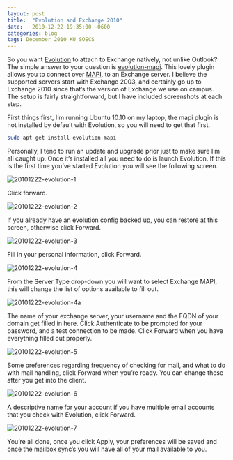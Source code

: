 ```yaml
---
layout: post
title:  "Evolution and Exchange 2010"
date:   2010-12-22 19:35:00 -0600
categories: blog
tags: December 2010 KU SOECS
---
```

So you want [Evolution](http://projects.gnome.org/evolution/) to attach to Exchange natively, not unlike Outlook? The simple answer to your question is [evolution-mapi](http://www.go-evolution.org/MAPIProvider). This lovely plugin allows you to connect over [MAPI](http://en.wikipedia.org/wiki/Messaging_Application_Programming_Interface), to an Exchange server. I believe the supported servers start with Exchange 2003, and certainly go up to Exchange 2010 since that’s the version of Exchange we use on campus. The setup is fairly straightforward, but I have included screenshots at each step.

First things first, I’m running Ubuntu 10.10 on my laptop, the mapi plugin is not installed by default with Evolution, so you will need to get that first.

``` bash
sudo apt-get install evolution-mapi
```

Personally, I tend to run an update and upgrade prior just to make sure I’m all caught up. Once it’s installed all you need to do is launch Evolution. If this is the first time you’ve started Evolution you will see the following screen.

![20101222-evolution-1](https://prdwebappstorage.blob.core.windows.net/pattontech/images/20101222-evolution-1.png)

Click forward.

![20101222-evolution-2](https://prdwebappstorage.blob.core.windows.net/pattontech/images/20101222-evolution-2.png)

If you already have an evolution config backed up, you can restore at this screen, otherwise click Forward.

![20101222-evolution-3](https://prdwebappstorage.blob.core.windows.net/pattontech/images/20101222-evolution-3.png)

Fill in your personal information, click Forward.

![20101222-evolution-4](https://prdwebappstorage.blob.core.windows.net/pattontech/images/20101222-evolution-4.png)

From the Server Type drop-down you will want to select Exchange MAPI, this will change the list of options available to fill out.

![20101222-evolution-4a](https://prdwebappstorage.blob.core.windows.net/pattontech/images/20101222-evolution-4a.png)

The name of your exchange server, your username and the FQDN of your domain get filled in here. Click Authenticate to be prompted for your password, and a test connection to be made. Click Forward when you have everything filled out properly.

![20101222-evolution-5](https://prdwebappstorage.blob.core.windows.net/pattontech/images/20101222-evolution-5.png)

Some preferences regarding frequency of checking for mail, and what to do with mail handling, click Forward when you’re ready. You can change these after you get into the client.

![20101222-evolution-6](https://prdwebappstorage.blob.core.windows.net/pattontech/images/20101222-evolution-6.png)

A descriptive name for your account if you have multiple email accounts that you check with Evolution, click Forward.

![20101222-evolution-7](https://prdwebappstorage.blob.core.windows.net/pattontech/images/20101222-evolution-7.png)

You’re all done, once you click Apply, your preferences will be saved and once the mailbox sync’s you will have all of your mail available to you.
